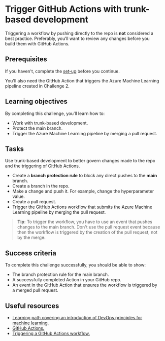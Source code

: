 # Trigger GitHub Actions with trunk-based development

Triggering a workflow by pushing directly to the repo is **not** considered a best practice. Preferably, you'll want to review any changes before you build them with GitHub Actions.

## Prerequisites

If you haven't, complete the [set-up](00-set-up.md) before you continue.

You'll also need the GitHub Action that triggers the Azure Machine Learning pipeline created in Challenge 2. 

## Learning objectives

By completing this challenge, you'll learn how to:

- Work with trunk-based development.
- Protect the main branch.
- Trigger the Azure Machine Learning pipeline by merging a pull request.

## Tasks

Use trunk-based development to better govern changes made to the repo and the triggering of GitHub Actions.

- Create a **branch protection rule** to block any direct pushes to the **main** branch.
- Create a branch in the repo.
- Make a change and push it. For example, change the hyperparameter value. 
- Create a pull request. 
- Trigger the GitHub Actions workflow that submits the Azure Machine Learning pipeline by merging the pull request.

> **Tip:**
> To trigger the workflow, you have to use an event that pushes changes to the main branch. Don't use the pull request event because then the workflow is triggered by the creation of the pull request, not by the merge.

## Success criteria

To complete this challenge successfully, you should be able to show:

- The branch protection rule for the main branch.
- A successfully completed Action in your GitHub repo. 
- An event in the GitHub Action that ensures the workflow is triggered by a merged pull request.

## Useful resources

- [Learning path covering an introduction of DevOps principles for machine learning.](https://docs.microsoft.com/learn/paths/introduction-machine-learn-operations/)
- [GitHub Actions.](https://docs.github.com/actions/guides)
- [Triggering a GitHub Actions workflow.](https://docs.github.com/actions/using-workflows/triggering-a-workflow)